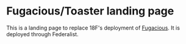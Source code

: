 # Fugacious/Toaster landing page

This is a landing page to replace 18F's deployment of [Fugacious](https://github.com/fugacious/fugacious). It is deployed through Federalist.

